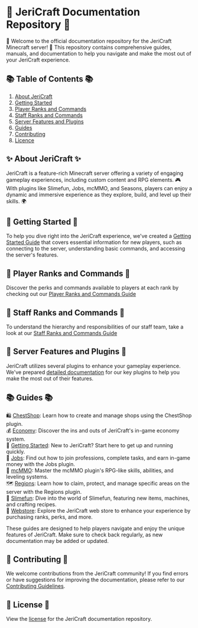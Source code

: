 # 📝 JeriCraft Documentation Repository 📝

🌟 Welcome to the official documentation repository for the JeriCraft Minecraft server! 🌟 This repository contains comprehensive guides, manuals, and documentation to help you navigate and make the most out of your JeriCraft experience.

## 📚 Table of Contents 📚

1. [About JeriCraft](#about-jericraft)
2. [Getting Started](./docs/guides/GettingStarted.md)
3. [Player Ranks and Commands](./docs/PLAYER-COMMANDS.md)
4. [Staff Ranks and Commands](./docs/STAFF-COMMANDS.md)
5. [Server Features and Plugins](./docs/SERVER-FEATURES.md)
6. [Guides](./docs/guides/)
7. [Contributing](./docs/Contributing.md)
7. [Licence](./docs/Licence.md)

## ✨ About JeriCraft ✨
JeriCraft is a feature-rich Minecraft server offering a variety of engaging gameplay experiences, including custom content and RPG elements. 🎮 With plugins like Slimefun, Jobs, mcMMO, and Seasons, players can enjoy a dynamic and immersive experience as they explore, build, and level up their skills. 🌍

## 🚀 Getting Started 🚀

To help you dive right into the JeriCraft experience, we've created
a [Getting Started Guide](./docs/guides/GettingStarted.md) that
covers essential information for new players, such as connecting to the server, understanding basic commands, and
accessing the server's features.

## 👥 Player Ranks and Commands 👥

Discover the perks and commands available to players at each rank by checking out
our [Player Ranks and Commands Guide](./docs/PLAYER-COMMANDS.md)

## 👥 Staff Ranks and Commands 👥

To understand the hierarchy and responsibilities of our staff team, take a look at
our [Staff Ranks and Commands Guide](./docs/STAFF-COMMANDS.md)

## 🌟 Server Features and Plugins 🌟

JeriCraft utilizes several plugins to enhance your gameplay experience. We've
prepared [detailed documentation](./docs/SERVER-FEATURES.md) for our
key
plugins to
help you make the most out of their features.

## 📚 Guides 📚

🛍️ [ChestShop]((./docs/guides/ChestShop.md)): Learn how to create and
manage shops
using the ChestShop plugin.<br>
💰 [Economy](./docs/guides/Economy.md): Discover the ins and outs of
JeriCraft's
in-game economy system.<br>
🌟 [Getting Started](./docs/guides/GettingStarted.md): New to
JeriCraft? Start here
to get up and running quickly.<br>
💼 [Jobs](./docs/guides/Jobs.md): Find out how to join professions,
complete tasks,
and earn in-game money with the Jobs plugin.<br>
🔱 [mcMMO](./docs/guides/mcMMO.md): Master the mcMMO plugin's RPG-like
skills,
abilities, and leveling systems.<br>
🗺️ [Regions](./docs/guides/Regions.md): Learn how to claim, protect,
and manage
specific areas on the server with the Regions plugin.<br>
🧪 [Slimefun](./docs/guides/Slimefun.md): Dive into the world of
Slimefun, featuring
new items, machines, and crafting recipes.<br>
🛒 [Webstore](./docs/guides/Webstore.md): Explore the JeriCraft web
store to enhance
your experience by purchasing ranks, perks, and more.

These guides are designed to help players navigate and enjoy the unique features of JeriCraft.  Make sure to check back regularly, as new documentation may be added or updated.

## 🤝 Contributing 🤝

We welcome contributions from the JeriCraft community! If you find errors or have suggestions for improving the
documentation, please refer to
our [Contributing Guidelines](./docs/Contributing.md).

## 📄 License 📄
View the [license](./docs/Licence.md) for the JeriCraft documentation repository.